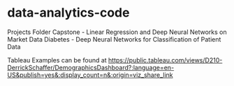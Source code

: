 # data-analytics-code



Projects Folder
	Capstone - Linear Regression and Deep Neural Networks on Market Data
	Diabetes - Deep Neural Networks for Classification of Patient Data
	
Tableau Examples can be found at https://public.tableau.com/views/D210-DerrickSchaffer/DemographicsDashboard?:language=en-US&publish=yes&:display_count=n&:origin=viz_share_link 
